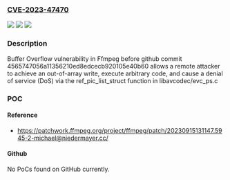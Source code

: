 ### [CVE-2023-47470](https://cve.mitre.org/cgi-bin/cvename.cgi?name=CVE-2023-47470)
![](https://img.shields.io/static/v1?label=Product&message=n%2Fa&color=blue)
![](https://img.shields.io/static/v1?label=Version&message=n%2Fa&color=blue)
![](https://img.shields.io/static/v1?label=Vulnerability&message=n%2Fa&color=brighgreen)

### Description

Buffer Overflow vulnerability in Ffmpeg before github commit 4565747056a11356210ed8edcecb920105e40b60 allows a remote attacker to achieve an out-of-array write, execute arbitrary code, and cause a denial of service (DoS) via the ref_pic_list_struct function in libavcodec/evc_ps.c

### POC

#### Reference
- https://patchwork.ffmpeg.org/project/ffmpeg/patch/20230915131147.5945-2-michael@niedermayer.cc/

#### Github
No PoCs found on GitHub currently.

